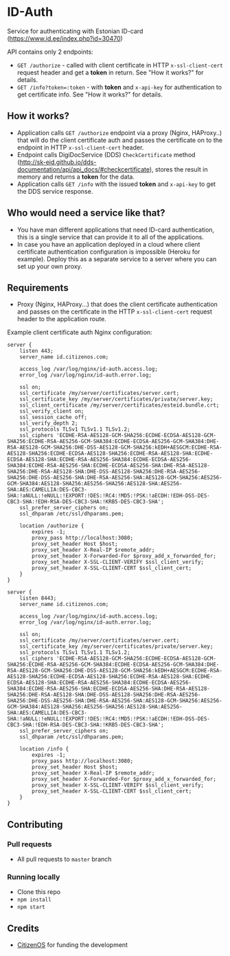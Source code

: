 # ID-Auth

Service for authenticating with Estonian ID-card (https://www.id.ee/index.php?id=30470)

API contains only 2 endpoints:

* `GET /authorize` - called with client certificate in HTTP `x-ssl-client-cert` request header and get a **token** in return. See "How it works?" for details.
* `GET /info?token=:token` - with **token** and `x-api-key` for authentication to get certificate info. See "How it works?" for details.

## How it works?

* Application calls `GET /authorize` endpoint via a proxy (Nginx, HAProxy..) that will do the client certificate auth and passes the certificate on to the endpoint in HTTP `x-ssl-client-cert` header. 
* Endpoint calls DigiDocService (DDS) `CheckCertificate` method (http://sk-eid.github.io/dds-documentation/api/api_docs/#checkcertificate), stores the result in memory and returns a **token** for the data.
* Application calls `GET /info` with the issued **token** and `x-api-key` to get the DDS service response.

## Who would need a service like that?

* You have man different applications that need ID-card authentication, this is a single service that can provide it to all of the applications.
* In case you have an application deployed in a cloud where client certificate authentication configuration is impossible (Heroku for example). Deploy this as a separate service to a server where you can set up your own proxy.

## Requirements

* Proxy (Nginx, HAProxy...) that does the client certificate authentication and passes on the certificate in the HTTP `x-ssl-client-cert` request header to the application route.

Example client certificate auth Nginx configuration:

```
server {
    listen 443;
    server_name id.citizenos.com;
    
    access_log /var/log/nginx/id-auth.access.log;
    error_log /var/log/nginx/id-auth.error.log;

    ssl on;
    ssl_certificate /my/server/certificates/server.cert;
    ssl_certificate_key /my/server/certificates/private/server.key;
    ssl_client_certificate /my/server/certificates/esteid.bundle.crt;
    ssl_verify_client on;
    ssl_session_cache off;
    ssl_verify_depth 2;
    ssl_protocols TLSv1 TLSv1.1 TLSv1.2;
    ssl_ciphers 'ECDHE-RSA-AES128-GCM-SHA256:ECDHE-ECDSA-AES128-GCM-SHA256:ECDHE-RSA-AES256-GCM-SHA384:ECDHE-ECDSA-AES256-GCM-SHA384:DHE-RSA-AES128-GCM-SHA256:DHE-DSS-AES128-GCM-SHA256:kEDH+AESGCM:ECDHE-RSA-AES128-SHA256:ECDHE-ECDSA-AES128-SHA256:ECDHE-RSA-AES128-SHA:ECDHE-ECDSA-AES128-SHA:ECDHE-RSA-AES256-SHA384:ECDHE-ECDSA-AES256-SHA384:ECDHE-RSA-AES256-SHA:ECDHE-ECDSA-AES256-SHA:DHE-RSA-AES128-SHA256:DHE-RSA-AES128-SHA:DHE-DSS-AES128-SHA256:DHE-RSA-AES256-SHA256:DHE-DSS-AES256-SHA:DHE-RSA-AES256-SHA:AES128-GCM-SHA256:AES256-GCM-SHA384:AES128-SHA256:AES256-SHA256:AES128-SHA:AES256-SHA:AES:CAMELLIA:DES-CBC3-SHA:!aNULL:!eNULL:!EXPORT:!DES:!RC4:!MD5:!PSK:!aECDH:!EDH-DSS-DES-CBC3-SHA:!EDH-RSA-DES-CBC3-SHA:!KRB5-DES-CBC3-SHA';
    ssl_prefer_server_ciphers on;
    ssl_dhparam /etc/ssl/dhparams.pem;

    location /authorize {
        expires -1;
        proxy_pass http://localhost:3080;
        proxy_set_header Host $host;
        proxy_set_header X-Real-IP $remote_addr;
        proxy_set_header X-Forwarded-For $proxy_add_x_forwarded_for;
        proxy_set_header X-SSL-CLIENT-VERIFY $ssl_client_verify;
        proxy_set_header X-SSL-CLIENT-CERT $ssl_client_cert;
    }
}

server {
    listen 8443;
    server_name id.citizenos.com;
    
    access_log /var/log/nginx/id-auth.access.log;
    error_log /var/log/nginx/id-auth.error.log;

    ssl on;
    ssl_certificate /my/server/certificates/server.cert;
    ssl_certificate_key /my/server/certificates/private/server.key;
    ssl_protocols TLSv1 TLSv1.1 TLSv1.2;
    ssl_ciphers 'ECDHE-RSA-AES128-GCM-SHA256:ECDHE-ECDSA-AES128-GCM-SHA256:ECDHE-RSA-AES256-GCM-SHA384:ECDHE-ECDSA-AES256-GCM-SHA384:DHE-RSA-AES128-GCM-SHA256:DHE-DSS-AES128-GCM-SHA256:kEDH+AESGCM:ECDHE-RSA-AES128-SHA256:ECDHE-ECDSA-AES128-SHA256:ECDHE-RSA-AES128-SHA:ECDHE-ECDSA-AES128-SHA:ECDHE-RSA-AES256-SHA384:ECDHE-ECDSA-AES256-SHA384:ECDHE-RSA-AES256-SHA:ECDHE-ECDSA-AES256-SHA:DHE-RSA-AES128-SHA256:DHE-RSA-AES128-SHA:DHE-DSS-AES128-SHA256:DHE-RSA-AES256-SHA256:DHE-DSS-AES256-SHA:DHE-RSA-AES256-SHA:AES128-GCM-SHA256:AES256-GCM-SHA384:AES128-SHA256:AES256-SHA256:AES128-SHA:AES256-SHA:AES:CAMELLIA:DES-CBC3-SHA:!aNULL:!eNULL:!EXPORT:!DES:!RC4:!MD5:!PSK:!aECDH:!EDH-DSS-DES-CBC3-SHA:!EDH-RSA-DES-CBC3-SHA:!KRB5-DES-CBC3-SHA';
    ssl_prefer_server_ciphers on;
    ssl_dhparam /etc/ssl/dhparams.pem;

    location /info {
        expires -1;
        proxy_pass http://localhost:3080;
        proxy_set_header Host $host;
        proxy_set_header X-Real-IP $remote_addr;
        proxy_set_header X-Forwarded-For $proxy_add_x_forwarded_for;
        proxy_set_header X-SSL-CLIENT-VERIFY $ssl_client_verify;
        proxy_set_header X-SSL-CLIENT-CERT $ssl_client_cert;
    }
}
```



## Contributing

### Pull requests

* All pull requests to `master` branch

### Running locally

* Clone this repo
* `npm install`
* `npm start`


## Credits

* [CitizenOS](https://citizenos.com) for funding the development 
